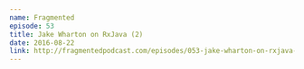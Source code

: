 ```yaml
---
name: Fragmented
episode: 53
title: Jake Wharton on RxJava (2)
date: 2016-08-22
link: http://fragmentedpodcast.com/episodes/053-jake-wharton-on-rxjava-2/
---
```

